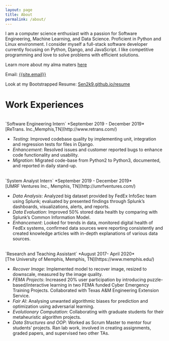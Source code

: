 ```yaml
---
layout: page
title: About
permalink: /about/
---
```

<p>
I am a computer science enthusiast with a passion for Software Engineering, Machine Learning, and Data Science. Proficient in Python and Linux environment. I consider myself a full-stack software developer currently focusing on Python, Django, and JavaScript. I like competitive programming and love to solve problems with efficient solutions.
</p>

Learn more about my alma maters <a href="{{ site.url }}/educations/">here</a>

Email: <a href="mailto:{{site.email}}?Subject=From Blog Site:">{{site.email}}</a>

Look at my Bootstrapped Resume: [Sen2k9.github.io/resume](https://sen2k9.github.io/resume/)
<br>
# Work Experiences

<br>
`Software Engineering Intern` *September 2019 - December 2019*<br>
[ReTrans. Inc.,Memphis,TN](http://www.retrans.com/)

- *Testing*: Improved codebase quality by implementing unit, integration and regression tests for files in Django.
- *Enhancement*: Resolved issues and customer reported bugs to enhance code functionality and usability.
- *Migration*: Migrated code-base from Python2 to Python3, documented, and reported in daily stand-up.

<br>                              
`System Analyst Intern` *September 2019 - December 2019*<br>
[UMRF Ventures Inc., Memphis, TN](http://umrfventures.com/)

- *Data Analysis*: Analyzed big dataset provided by FedEx InfoSec team using Splunk; evaluated by presented findings through Splunk’s dashboards, visualizations, alerts, and reports.
- *Data Evaluation*: Improved 50% stored data health by comparing with Splunk’s Common Information Model.
- *Enhancement*: Looked for trends in data, monitored digital health of FedEx systems, confirmed data sources were reporting consistently and created knowledge articles with in-depth explanations of various data sources.

<br>
`Research and Teaching Assistant` *August 2017- April 2020*<br>
[The University of Memphis, Memphis, TN](https://www.memphis.edu/)

- *Recover Image*: Implemented model to recover image, resized to downscale, measured by the image quality.
- *FEMA Projects*: Increased 20% user participation by introducing puzzle-based/interactive learning in two FEMA funded Cyber Emergency Training Projects. Collaborated with Texas A&M Engineering Extension Service.
- *Fair AI*: Analysing unwanted algorithmic biases for prediction and optimization using adversarial learning.
- *Evolutionary Computation*: Collaborating with graduate students for their metaheuristic algorithm projects.
- *Data Structures and OOP*: Worked as Scrum Master to mentor four students’ projects. Ran lab work, involved in creating assignments, graded papers, and supervised two other TAs.
